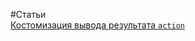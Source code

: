 #Статьи<br/>
[Костомизация вывода результата `action`](https://github.com/rainnogame/learning/blob/master/docs/yii2/response/addCustomResponce.md)<br/>
